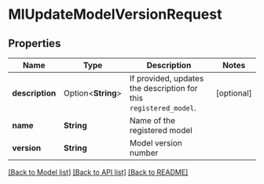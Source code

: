 # MlUpdateModelVersionRequest

## Properties

Name | Type | Description | Notes
------------ | ------------- | ------------- | -------------
**description** | Option<**String**> | If provided, updates the description for this `registered_model`. | [optional]
**name** | **String** | Name of the registered model | 
**version** | **String** | Model version number | 

[[Back to Model list]](../README.md#documentation-for-models) [[Back to API list]](../README.md#documentation-for-api-endpoints) [[Back to README]](../README.md)


